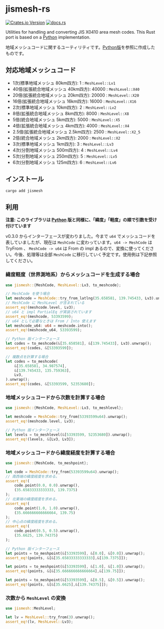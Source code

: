 # jismesh-rs

[![Crates.io Version](https://img.shields.io/crates/v/jismesh)](https://crates.io/crates/jismesh)
[![docs.rs](https://img.shields.io/docsrs/jismesh)](https://docs.rs/jismesh/latest/jismesh/)

Utilities for handling and converting JIS X0410 area mesh codes. This Rust port is based on a [Python](https://github.com/hni14/jismesh) implementation.

地域メッシュコードに関するユーティリティです。[Python版](https://github.com/hni14/jismesh)を参照に作成したものです。

## 対応地域メッシュコード
- 1次(標準地域メッシュ 80km四方): 1 : `MeshLevel::Lv1`
- 40倍(拡張統合地域メッシュ 40km四方): 40000 : `MeshLevel::X40`
- 20倍(拡張統合地域メッシュ 20km四方): 20000 : `MeshLevel::X20`
- 16倍(拡張統合地域メッシュ 16km四方): 16000 : `MeshLevel::X16`
- 2次(標準地域メッシュ 10km四方): 2 : `MeshLevel::Lv2`
- 8倍(拡張統合地域メッシュ 8km四方): 8000 : `MeshLevel::X8`
- 5倍(統合地域メッシュ 5km四方): 5000 : `MeshLevel::X5`
- 4倍(拡張統合地域メッシュ 4km四方): 4000 : `MeshLevel::X4`
- 2.5倍(拡張統合地域メッシュ 2.5km四方): 2500 : `MeshLevel::X2_5`
- 2倍(統合地域メッシュ 2km四方): 2000 : `MeshLevel::X2`
- 3次(標準地域メッシュ 1km四方): 3 : `MeshLevel::Lv3`
- 4次(分割地域メッシュ 500m四方): 4 : `MeshLevel::Lv4`
- 5次(分割地域メッシュ 250m四方): 5 : `MeshLevel::Lv5`
- 6次(分割地域メッシュ 125m四方): 6 : `MeshLevel::Lv6`

## インストール

```bash
cargo add jismesh
```

## 利用

**注意: このライブラリは [Python](https://github.com/hni14/jismesh) 版と同様に、「緯度」「軽度」の順で引数を受け付けています**

v0.3.0 からインターフェースが変わりました。今まで `u64` でメッシュコードを表していましたが、現在は `MeshCode` に変わっています。`u64 -> MeshCode` は TryFrom 、 `MeshCode -> u64` は From の impl あるので、変換に使ってください。今後、処理等は全部 `MeshCode` に移行していく予定です。使用例は下記参照してください。

### 緯度軽度（世界測地系）からメッシュコードを生成する場合

```rust
use jismesh::{MeshCode, MeshLevel::Lv3, to_meshcode};

// MeshCode を使う場合
let meshcode = MeshCode::try_from_latlng(35.658581, 139.745433, Lv3).unwrap();
// MeshCode に MeshLevel が含まれている
assert_eq!(meshcode.level, Lv3);
// u64 と impl PartialEq が実装されています
assert_eq!(meshcode, 53393599);
// u64 として必要なときは From / Into 使えます
let meshcode_u64: u64 = meshcode.into();
assert_eq!(meshcode_u64, 53393599);

// Python 版インターフェース
let codes = to_meshcode(&[35.658581], &[139.745433], Lv3).unwrap();
assert_eq!(codes, &[53393599]);

// 複数点を計算する場合
let codes = to_meshcode(
    &[35.658581, 34.987574],
    &[139.745433, 135.759363],
    Lv3,
).unwrap();
assert_eq!(codes, &[53393599, 52353680]);
```

### 地域メッシュコードから次数を計算する場合

```rust
use jismesh::{MeshCode, MeshLevel::Lv3, to_meshlevel};

let meshcode = MeshCode::try_from(53393599u64).unwrap();
assert_eq!(meshcode.level, Lv3);

// Python 版インターフェース
let levels = to_meshlevel(&[53393599, 52353680]).unwrap();
assert_eq!(levels, &[Lv3, Lv3]);
```

### 地域メッシュコードから緯度経度を計算する場合

```rust
use jismesh::{MeshCode, to_meshpoint};

let code = MeshCode::try_from(53393599u64).unwrap();
// 南西端の緯度経度を求める。
assert_eq!(
    code.point(0.0, 0.0).unwrap(),
    (35.65833333333333, 139.7375)
);
// 北東端の緯度経度を求める。
assert_eq!(
    code.point(1.0, 1.0).unwrap(),
    (35.666666666666664, 139.75)
);
// 中心点の緯度経度を求める。
assert_eq!(
    code.point(0.5, 0.5).unwrap(),
    (35.6625, 139.74375)
);

// Python 版インターフェース
let points = to_meshpoint(&[53393599], &[0.0], &[0.0]).unwrap();
assert_eq!(points, &[&[35.65833333333333],&[139.7375]]);

let points = to_meshpoint(&[53393599], &[1.0], &[1.0]).unwrap();
assert_eq!(points, &[&[35.666666666666664],&[139.75]]);

let points = to_meshpoint(&[53393599], &[0.5], &[0.5]).unwrap();
assert_eq!(points, &[&[35.6625],&[139.74375]]);
```

### 次数から `MeshLevel` の変換

```rust
use jismesh::MeshLevel;

let lv = MeshLevel::try_from(3).unwrap();
assert_eq!(lv, MeshLevel::Lv3);
```
